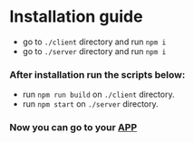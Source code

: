 # Installation guide

- go to `./client` directory and run `npm i`
- go to `./server` directory and run `npm i`

### After installation run the scripts below:

- run `npm run build` on `./client` directory.
- run `npm start` on `./server` directory.

### Now you can go to your [APP](http://localhost:44300)
